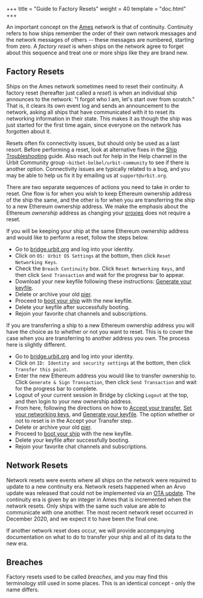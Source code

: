 +++
title = "Guide to Factory Resets"
weight = 40
template = "doc.html"
+++

An important concept on the [Ames](/docs/arvo/ames/ames) network is that of
continuity. Continuity refers to how ships remember the order of their own
network messages and the network messages of others -- these messages are
numbered, starting from zero. A _factory reset_ is when ships on the network agree to
forget about this sequence and treat one or more ships like they are brand new.

## Factory Resets

Ships on the Ames network sometimes need to reset their continuity. A factory
reset (hereafter just called a _reset_) is
when an individual ship announces to the network: "I forgot who I am, let's
start over from scratch." That is, it clears its own event log and sends an
announcement to the network, asking all ships that have communicated with it to
reset its networking information in their state. This makes it as though the
ship was just started for the first time again, since everyone on the network
has forgotten about it.

Resets often fix connectivity issues, but should only be used as a last
resort. Before performing a reset, look at alternative fixes in the [Ship
Troubleshooting](/using/os/ship-troubleshooting) guide. Also reach out for help
in the Help channel in the Urbit Community group
`~bitbet-bolbel/urbit-community` to see if there is another option. Connectivity
issues are typically related to a bug, and you may be able to help us fix it by
emailing us at `support@urbit.org`.

There are two separate sequences of actions you need to take in order to reset.
One flow is for when you wish to keep Ethereum ownership address of the ship the
same, and the other is for when you are transferring the ship to a new Ethereum
ownership address. We make the emphasis about the Ethereum _ownership_ address
as changing your [proxies](/docs/glossary/proxies) does not require a reset.

If you will be keeping your ship at the same Ethereum ownership address and
would like to perform a reset, follow the steps below.

- Go to [bridge.urbit.org](https://bridge.urbit.org) and log into your identity.
- Click on `OS: Urbit OS Settings` at the bottom, then click `Reset Networking
  Keys`.
- Check the `Breach Continuity` box. Click `Reset Networking Keys`, and then
  click `Send Transaction` and wait for the progress bar to appear.
- Download your new keyfile following these instructions: [Generate your
  keyfile](/using/id/using-bridge#generate-your-keyfile).
- Delete or archive your old [pier](/docs/glossary/pier).
- Proceed to [boot your ship](/getting-started/cli#boot-your-planet) with the
  new keyfile.
- Delete your keyfile after successfully booting.
- Rejoin your favorite chat channels and subscriptions.

If you are transferring a ship to a new Ethereum ownership address you will have
the choice as to whether or not you want to reset. This is to cover the case
when you are transferring to another address you own. The process here is
slightly different.

- Go to [bridge.urbit.org](https://bridge.urbit.org) and log into your identity.
- Click on `ID: Identity and security settings` at the bottom, then click
  `Transfer this point`.
- Enter the new Ethereum address you would like to transfer ownership to. Click
  `Generate & Sign Transaction`, then click `Send Transaction` and wait for the
  progress bar to complete.
- Logout of your current session in Bridge by clicking `Logout` at the top, and
  then login to your new ownership address.
- From here, following the directions on how to [Accept your
  transfer](/using/id/using-bridge#accept-your-transfer), [Set your networking
  keys](/using/id/using-bridge#set-your-networking-keys), and [Generate your
  keyfile](/using/id/using-bridge#generate-your-keyfile). The option whether or
  not to reset is in the Accept your Transfer step.
- Delete or archive your old [pier](/docs/glossary/pier).
- Proceed to [boot your ship](/getting-started/cli#boot-your-planet) with the
  new keyfile.
- Delete your keyfile after successfully booting.
- Rejoin your favorite chat channels and subscriptions.

## Network Resets

Network resets were events where all ships on the network were required to
update to a new continuity era. Network resets happened when an Arvo update
was released that could not be implemented via an [OTA
update](/docs/glossary/ota-updates). The continuity era is given by an integer
in Ames that is incremented when the network resets. Only ships with the same
such value are able to communicate with one another. The most recent network
reset occurred in December 2020, and we expect it to have been the final one.

If another network reset does occur, we will provide accompanying documentation
on what to do to transfer your ship and all of its data to the new era.

## Breaches

Factory resets used to be called _breaches_, and you may find this terminology
still used in some places. This is an identical concept - only the name differs.
